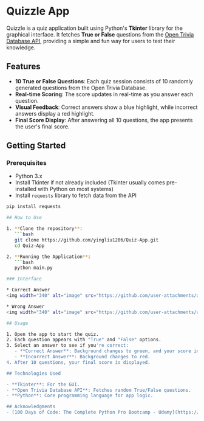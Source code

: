 # Quizzle App

Quizzle is a quiz application built using Python's **Tkinter** library for the graphical interface. It fetches **True or False** questions from the [Open Trivia Database API](https://opentdb.com/api_config.php), providing a simple and fun way for users to test their knowledge.

## Features

- **10 True or False Questions**: Each quiz session consists of 10 randomly generated questions from the Open Trivia Database.
- **Real-time Scoring**: The score updates in real-time as you answer each question.
- **Visual Feedback**: Correct answers show a blue highlight, while incorrect answers display a red highlight.
- **Final Score Display**: After answering all 10 questions, the app presents the user's final score.

## Getting Started

### Prerequisites

- Python 3.x
- Install Tkinter if not already included (Tkinter usually comes pre-installed with Python on most systems)
- Install `requests` library to fetch data from the API

```bash
pip install requests

## How to Use

1. **Clone the repository**:
   ```bash
   git clone https://github.com/yingliu1206/Quiz-App.git
   cd Quiz-App

2. **Running the Application**:
   ```bash
   python main.py

### Interface

* Correct Answer
<img width="340" alt="image" src="https://github.com/user-attachments/assets/c958739a-74c7-4b23-b617-f73de49778b0">

* Wrong Answer
<img width="340" alt="image" src="https://github.com/user-attachments/assets/460f6b92-28af-4094-a2c7-6c3f8243bb6e">

## Usage

1. Open the app to start the quiz.
2. Each question appears with "True" and "False" options.
3. Select an answer to see if you're correct:
   - **Correct Answer**: Background changes to green, and your score increases.
   - **Incorrect Answer**: Background changes to red.
4. After 10 questions, your final score is displayed.

## Technologies Used

- **Tkinter**: For the GUI.
- **Open Trivia Database API**: Fetches random True/False questions.
- **Python**: Core programming language for app logic.

## Acknowledgments
- [100 Days of Code: The Complete Python Pro Bootcamp - Udemy](https://www.udemy.com/course/100-days-of-code) for the inspiration and guidance.
